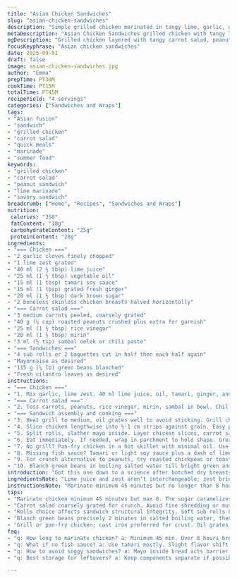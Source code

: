 ```yaml
---
title: "Asian Chicken Sandwiches"
slug: "asian-chicken-sandwiches"
description: "Simple grilled chicken marinated in tangy lime, garlic, ginger, and fish sauce. Crisp carrot salad with toasted peanuts, rice vinegar, mirin, and a hit of chili paste for warmth. Layered in crusty sub rolls with blanched green beans, fresh cilantro, and a smear of mayo. Balanced salty, sour, sweet, spicy notes. Cook chicken by feel and sight, marinade adds punch and tenderizes. Quick assembly, fresh textural contrast. No nuts? Swap peanuts with crunchy roasted chickpeas or toasted sesame seeds. Use tamari if fish sauce is missing. Brings smoky, zesty, fresh. Great for summer barbecues or fast weekday meals."
metaDescription: "Asian Chicken Sandwiches grilled chicken with tangy lime, carrot salad crunch, peanuts or chickpea swap, fresh herbs. Quick, smoky, layered, vibrant tastes."
ogDescription: "Grilled chicken layered with tangy carrot salad, peanuts or chickpea crunch, fresh herbs in crusty rolls. Bright, smoky, spicy flavors hit all notes fast."
focusKeyphrase: "Asian chicken sandwiches"
date: 2025-09-01
draft: false
image: asian-chicken-sandwiches.jpg
author: "Emma"
prepTime: PT30M
cookTime: PT15M
totalTime: PT45M
recipeYield: "4 servings"
categories: ["Sandwiches and Wraps"]
tags:
- "Asian fusion"
- "sandwich"
- "grilled chicken"
- "carrot salad"
- "quick meals"
- "marinade"
- "summer food"
keywords:
- "grilled chicken"
- "carrot salad"
- "peanut sandwich"
- "lime marinade"
- "savory sandwich"
breadcrumb: ["Home", "Recipes", "Sandwiches and Wraps"]
nutrition: 
 calories: "350"
 fatContent: "18g"
 carbohydrateContent: "25g"
 proteinContent: "28g"
ingredients:
- "=== Chicken ==="
- "2 garlic cloves finely chopped"
- "1 lime zest grated"
- "40 ml (2 ½ tbsp) lime juice"
- "25 ml (1 ½ tbsp) vegetable oil"
- "15 ml (1 tbsp) tamari soy sauce"
- "15 ml (1 tbsp) grated fresh ginger"
- "20 ml (1 ½ tbsp) dark brown sugar"
- "2 boneless skinless chicken breasts halved horizontally"
- "=== Carrot salad ==="
- "3 medium carrots peeled, coarsely grated"
- "40 g (¼ cup) roasted peanuts crushed plus extra for garnish"
- "25 ml (1 ½ tbsp) rice vinegar"
- "20 ml (1 ½ tbsp) mirin"
- "3 ml (½ tsp) sambal oelek or chili paste"
- "=== Sandwiches ==="
- "4 sub rolls or 2 baguettes cut in half then each half again"
- "Mayonnaise as desired"
- "115 g (¼ lb) green beans blanched"
- "Fresh cilantro leaves as desired"
instructions:
- "=== Chicken ==="
- "1. Mix garlic, lime zest, 40 ml lime juice, oil, tamari, ginger, and dark brown sugar in a glass dish or resealable bag. Add chicken, coat thoroughly. Covered, fridge 45 min to 8 hrs. Don't skip marinating or chicken stays bland and dry. The brown sugar caramelizes, so keep watch grilling."
- "=== Carrot salad ==="
- "2. Toss carrots, peanuts, rice vinegar, mirin, sambal in bowl. Chill while prepping chicken and sandwich. Crunch and acidity key here; tastes better cold."
- "=== Sandwich assembly and cooking ==="
- "3. Heat grill to medium, oil grates well to avoid sticking. Grill chicken about 6-8 min each side. Look for golden edges, juices clear, firm yet springy touch. Overcooked = dry. Residual heat finishes it. Rest 5 min tented."
- "4. Slice chicken lengthwise into ½-1 cm strips against grain. Easy pull-apart bites and tender fork bites."
- "5. Split rolls, slather mayo inside. Layer chicken slices, carrot salad—crunch is essential. Add blanched green beans for pops of vibrancy, handful peanuts, then cilantro leaves. Press sandwich gently but not mashed."
- "6. Eat immediately. If needed, wrap in parchment to hold shape. Great cold next day; flavors meld and sandwich gets juicier."
- "7. No grill? Pan-fry chicken in a hot skillet with minimal oil. Use cast iron for nice crust. Cook door open to avoid steaming."
- "8. Missing fish sauce? Tamari or light soy sauce plus a dash of lime compensates well. No mirin? Substitute with light honey and a splash of white wine vinegar or apple cider vinegar."
- "9. For crunch alternative to peanuts, try roasted chickpeas or toasted sesame seeds. Allergies are things."
- "10. Blanch green beans in boiling salted water till bright green and slightly tender but still crisp - 2 minutes usually, dunk in cold water to stop cooking instantly."
introduction: "Got this one down to a science after botched dry breasts and watery carrot slaw experiments. The lime juice punch means marinade’s not just for flavor but to tenderize; garlic and ginger get mellow after 45 minutes but don’t overdo or chicken texture gets weird. Brown sugar caramelizes right on grill so edges crisp, smells kill. Carrot salad crunchy-contrasty, hits sweet, tart, chili kick all at once. Tried peanuts swapped for cashews - too soft, no good. Blanched green beans add fresh snap, don’t skip. Mayonnaise binds sandwich but not too much or drown the zing. Wrap halves tight or sandwich turns flop. Flavors zing better rested 10 min but don’t wait too long or carrot soggy and bread mushy. Takes 45 mins total but active time’s brief. Grill or pan works. Watch chicken not to dry-out - resist poking too much. Real test on picky kids - here they dove right in."
ingredientsNote: "Lime juice and zest aren’t interchangeable; zest brings oils and brightness, juice bright acidity. Use fresh ginger, powdered is flat and harsh. Brown sugar better than white; adds molasses depth and caramel crust. Fish sauce is essential for umami, but tamari works fine here - final flavor shifts a bit but still tasty. Mirin is sweet rice wine vinegar; if no mirin, mix light honey plus a squeeze of vinegar or dry sherry. Peanuts add crunch and richness; swap for roasted chickpeas for nut allergy or toasted sesame seeds for warmth. Carrots shredded coarse for texture. Green beans bright color and fresh bite—flash blanch timed precisely or turn mushy and dull. Mayonnaise coats bread for moisture barrier so it doesn’t soak soggy. Bread choice vital; baguette too crusty can break sandwich, soft sub roll best generally. Cut chicken thin across grain; avoids strings."
instructionsNote: "Marinate minimum 45 minutes but no longer than 8 hours. Over marination breaks down texture too much; chicken can fall apart. Prepare carrot salad while marinade does its magic; chill to marry flavors. Grill chicken over medium, not high, to avoid burning sugar; look for golden edges and firm touch. Rest chicken under loose foil 5 minutes; juices redistribute, slicing easier. Slice thin strips against grain for tenderness and neat bites. Toasted peanut crunch the textural counterpoint to soft chicken and slaw. Spread mayo sparingly on bread for moisture barrier—not flavor bomb; controls sogginess. Blanch green beans in boiling salted water 2 min; shock in ice water to freeze color/crispness. Assemble just before eating to keep textures distinct. Pan-fry alternative: heat skillet, dry and oil chicken well; cook until golden crust forms; flip gently once. Don’t overcrowd pan or chicken steams. Throw sandwich halves in parchment or foil for handheld ease; moist but never mushy. Watch timing, yes, but final doneness judged by sight, feel, aroma—trust instincts over clock."
tips:
- "Marinate chicken minimum 45 minutes but max 8. The sugar caramelizes on grill—watch closely. Too long marinade = mushy texture. Use sensory cues; golden edges, smell sweet caramelizing, juice runs clear. Heat medium, not high or burn sugar quick. Rest chicken 5 min; juices settle, slice easier."
- "Carrot salad coarsely grated for crunch. Avoid fine shredding or mushy slaw. Peanuts add textural pop; swap with roasted chickpeas if allergies. Mirin sweet but subtle; if missing, mix honey plus white or apple cider vinegar. Sambal small dash. Chill salad while chicken cooks, flavors marry cold crispness."
- "Rolls choice affects sandwich structural integrity. Soft sub rolls hold moisture but risk sogginess if too much mayo; crusty baguette can break or crumble mid-bite. Slather mayo sparingly inside bread acts as moisture barrier; stops bread soaking but don’t drown the zing from marinade or salad."
- "Blanch green beans precisely 2 minutes in salted boiling water, then shock in ice water immediately. Keeps vibrant green and snap. Overblanch = dull color, mushy texture. Beans add vibrant bite contrast to tender chicken and crunchy salad. Assemble sandwiches just before eating; prevents soggy layers."
- "Grill or pan-fry chicken; cast iron preferred for crust. Oil grates or pan well to prevent sticking. Don’t overcrowd pan or grill, chicken steams not sears. Cook 6-8 min per side, feel for firm but springy touch, juices run clear. Final doneness by sight, smell caramel crust, texture touch."
faq:
- "q: How long to marinate chicken? a: Minimum 45 min. Over 8 hours breaks protein down too much—textural mush. Marinate cold fridge, flavors build slowly. Not skipping saves dryness but careful grabbing sweet, ferment stage starts after long."
- "q: What if no fish sauce? a: Use tamari mostly. Slight flavor shift but keeps salty umami. Add lime juice dash to keep fresh tang. Soy sauce sometimes too dark. Can mix light honey with vinegar if replacing mirin. Sambal or chili paste adds needed heat punch."
- "q: How to avoid soggy sandwiches? a: Mayo inside bread acts barrier, use sparingly. Assemble close to serving time. Blanched beans shouldn’t be wet; shake off water well. Crunchy carrot salad shredded coarse keeps salad water content low. Wrap in parchment if holding but don't store long assembled."
- "q: Best storage for leftovers? a: Keep components separate if possible. Chicken stored cool, carrot salad cold in sealed container. Roll or bread wrapped in paper towel inside tight bag to control moisture. Reheat chicken gently or eat cold. Next day taste melds but bread can soften; toast if needed."

---
```


